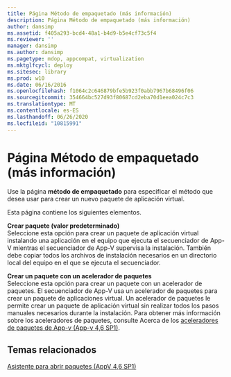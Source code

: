 ```yaml
---
title: Página Método de empaquetado (más información)
description: Página Método de empaquetado (más información)
author: dansimp
ms.assetid: f405a293-bcd4-48a1-b4d9-b5e4cf73c5f4
ms.reviewer: ''
manager: dansimp
ms.author: dansimp
ms.pagetype: mdop, appcompat, virtualization
ms.mktglfcycl: deploy
ms.sitesec: library
ms.prod: w10
ms.date: 06/16/2016
ms.openlocfilehash: f1064c2c646879bfe5b923f0abb7967b68496f06
ms.sourcegitcommit: 354664bc527d93f80687cd2eba70d1eea024c7c3
ms.translationtype: MT
ms.contentlocale: es-ES
ms.lasthandoff: 06/26/2020
ms.locfileid: "10815991"
---
```

# Página Método de empaquetado (más información)


Use la página **método de empaquetado** para especificar el método que desea usar para crear un nuevo paquete de aplicación virtual.

Esta página contiene los siguientes elementos.

<a href="" id="create-package--default-"></a>**Crear paquete (valor predeterminado)**  
Seleccione esta opción para crear un paquete de aplicación virtual instalando una aplicación en el equipo que ejecuta el secuenciador de App-V mientras el secuenciador de App-V supervisa la instalación. También debe copiar todos los archivos de instalación necesarios en un directorio local del equipo en el que se ejecuta el secuenciador.

<a href="" id="create-package-using-a-package-accelerator"></a>**Crear un paquete con un acelerador de paquetes**  
Seleccione esta opción para crear un paquete con un acelerador de paquetes. El secuenciador de App-V usa un acelerador de paquetes para crear un paquete de aplicaciones virtual. Un acelerador de paquetes le permite crear un paquete de aplicación virtual sin realizar todos los pasos manuales necesarios durante la instalación. Para obtener más información sobre los aceleradores de paquetes, consulte Acerca de los [aceleradores de paquetes de App-v (App-v 4,6 SP1)](about-app-v-package-accelerators--app-v-46-sp1-.md).

## Temas relacionados


[Asistente para abrir paquetes (AppV 4,6 SP1)](open-package-wizard---appv-46-sp1-.md)

 

 





